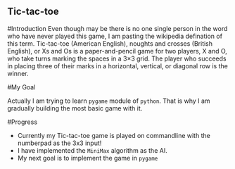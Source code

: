 Tic-tac-toe
-----------
#Introduction
Even though may be there is no one single person in the word who have never played this game, I am pasting the wikipedia defination of this term.
Tic-tac-toe (American English), noughts and crosses (British English), or Xs and Os is a paper-and-pencil game for two players, X and O, who take turns marking the spaces in a 3×3 grid. The player who succeeds in placing three of their marks in a horizontal,
vertical, or diagonal row is the winner.

#My Goal

Actually I am trying to learn `pygame` module of `python`. That is why I am gradually building the most basic game with it.

#Progress
- Currently my Tic-tac-toe game is played on commandline with the numberpad as the 3x3 input!
- I have implemented the `MiniMax` algorithm as the AI.
- My next goal is to implement the game in `pygame`